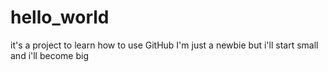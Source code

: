 # hello_world
it's a project to learn how to use GitHub
I'm just a newbie but i'll start small and i'll become big
